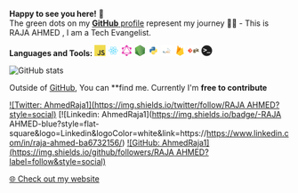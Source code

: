 **Happy to see you here!** :star_struck: <br> The green dots on my [**GitHub** profile](https://github.com/AhmedRaja1) represent my journey :running_man: - This is RAJA AHMED , I am a Tech Evangelist.





**Languages and Tools:**
<code><img height="20" src="https://raw.githubusercontent.com/github/explore/80688e429a7d4ef2fca1e82350fe8e3517d3494d/topics/javascript/javascript.png"></code>
<code><img height="20" src="https://raw.githubusercontent.com/github/explore/80688e429a7d4ef2fca1e82350fe8e3517d3494d/topics/react/react.png"></code>
<code><img height="20" src="https://raw.githubusercontent.com/github/explore/5c058a388828bb5fde0bcafd4bc867b5bb3f26f3/topics/graphql/graphql.png"></code>
<code><img height="20" src="https://raw.githubusercontent.com/github/explore/80688e429a7d4ef2fca1e82350fe8e3517d3494d/topics/nodejs/nodejs.png"></code>
<code><img height="20" src="https://raw.githubusercontent.com/github/explore/80688e429a7d4ef2fca1e82350fe8e3517d3494d/topics/python/python.png"></code>
<code><img height="20" src="https://raw.githubusercontent.com/github/explore/80688e429a7d4ef2fca1e82350fe8e3517d3494d/topics/mysql/mysql.png"></code>
<code><img height="20" src="https://raw.githubusercontent.com/github/explore/80688e429a7d4ef2fca1e82350fe8e3517d3494d/topics/firebase/firebase.png"></code>
<code><img height="20" src="https://raw.githubusercontent.com/github/explore/80688e429a7d4ef2fca1e82350fe8e3517d3494d/topics/git/git.png"></code>
<code><img height="20" src="https://raw.githubusercontent.com/github/explore/80688e429a7d4ef2fca1e82350fe8e3517d3494d/topics/terminal/terminal.png"></code>






![GitHub stats](https://github-readme-stats.vercel.app/api?username=AhmedRaja1&show_icons=true)

Outside of [GitHub](https://github.com/AhmedRaja1/), You can **find me. Currently I'm **free to contribute**


[![Twitter: AhmedRaja1](https://img.shields.io/twitter/follow/RAJA AHMED?style=social)](https://https://twitter.com/AhmedRajaSpeaks)
[![Linkedin: AhmedRaja1](https://img.shields.io/badge/-RAJA AHMED-blue?style=flat-square&logo=Linkedin&logoColor=white&link=https://https://www.linkedin.com/in/raja-ahmed-ba6732156/)
[![GitHub: AhmedRaja1](https://img.shields.io/github/followers/RAJA AHMED?label=follow&style=social)](https://github.com/AhmedRaja1)


<p><a href="https://">🌐 Check out my website</a></p>
